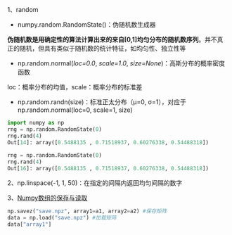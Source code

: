 1、random

- numpy.random.RandomState()：伪随机数生成器

**伪随机数是用确定性的算法计算出来的来自[0,1]均匀分布的随机数序列**。并不真正的随机，但具有类似于随机数的统计特征，如均匀性、独立性等

- np.random.normal(*loc=0.0*, *scale=1.0*, *size=None*)：高斯分布的概率密度函数

loc：概率分布的均值，scale：概率分布的标准差

- np.random.randn(size)：标准正太分布（μ=0, σ=1），对应于np.random.normal(loc=0, scale=1, size)

```python
import numpy as np
rng = np.random.RandomState(0)
rng.rand(4)
Out[14]: array([0.5488135 , 0.71518937, 0.60276338, 0.54488318])
    
rng = np.random.RandomState(0)
rng.rand(4)
Out[16]: array([0.5488135 , 0.71518937, 0.60276338, 0.54488318])
```

2、np.linspace(-1, 1, 50)：在指定的间隔内返回均匀间隔的数字

3、[Numpy数组的保存与读取](https://www.cnblogs.com/mfryf/p/9018325.html)

```python
np.savez("save.npz", array1=a1, array2=a2) #保存矩阵
data = np.load("save.npz") #加载矩阵
data["array1"]
```


